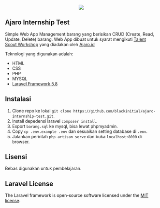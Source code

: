 <p align="center"><img src="https://laravel.com/assets/img/components/logo-laravel.svg"></p>

## Ajaro Internship Test

Simple Web App Management barang yang berisikan CRUD (Create, Read, Update, Delete) barang.
Web App dibuat untuk syarat mengikuti [Talent Scout Workshop](https://ajaro.id/blog/2019/06/27/talent-scout-workshop-develop-pos-with-laravel-react-js/) yang diadakan oleh [Ajaro.id](https://ajaro.id)

Teknologi yang digunakan adalah:
- HTML
- CSS
- PHP
- MYSQL
- [Laravel Framework 5.8](https://laravel.com)

## Instalasi
1. Clone repo ke lokal `git clone https://github.com/blackinitial/ajaro-internship-test.git`.
2. Install depedensi laravel `composer install`.
3. Export `barang.sql` ke mysql, bisa lewat phpmyadmin.
4. Copy `cp .env.example .env` dan sesuaikan setting database di `.env`.
5. Jalankan perintah `php artisan serve` dan buka `localhost:8000` di browser.

## Lisensi

Bebas digunakan untuk pembelajaran.

## Laravel License

The Laravel framework is open-source software licensed under the [MIT license](https://opensource.org/licenses/MIT).
